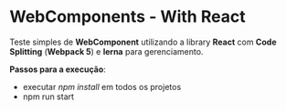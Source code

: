 # WebComponents - With React
Teste simples de **WebComponent** utilizando a library **React** com **Code Splitting** (**Webpack 5**) e **lerna** para gerenciamento.

**Passos para a execução**:
- executar *npm install* em todos os projetos
- npm run start